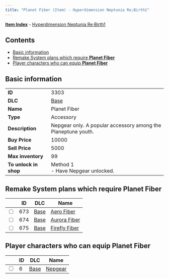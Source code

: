 ```yaml
---
title: "Planet Fiber (Item) - Hyperdimension Neptunia Re;Birth1"
---
```


[**Item Index**](/neptunia/rb1/item/index.html) - [Hyperdimension Neptunia Re;Birth1](/neptunia/rb1)

## Contents

- [Basic information](#basic-information)
- [Remake System plans which require **Planet Fiber**](#remake-system-plans-which-require-planet-fiber)
- [Player characters who can equip **Planet Fiber**](#player-characters-who-can-equip-planet-fiber)

## Basic information

|   |   |
| -- | -- |
| **ID** | 3303 |
| **DLC** | [Base](/neptunia/rb1/dlc/1-base.html) |
| **Name** | Planet Fiber |
| **Type** | Accessory |
| **Description** | Nepgear only. A popular accessory among the Planeptune youth. |
| **Buy Price** | 10000 |
| **Sell Price** | 5000 |
| **Max inventory** | 99 |
| **To unlock in shop** | Method 1<br />- Have Nepgear unlocked. |


## Remake System plans which require **Planet Fiber**

|    | ID | DLC | Name |
| -- | -- | --- | ---- |
| <input type="checkbox" id="rb1-quest-1-673" class="trackbox" /> | 673 | [Base](/neptunia/rb1/dlc/1-base.html) | [Aero Fiber](/neptunia/rb1/quest/1-673-aero-fiber.html) |
| <input type="checkbox" id="rb1-quest-1-674" class="trackbox" /> | 674 | [Base](/neptunia/rb1/dlc/1-base.html) | [Aurora Fiber](/neptunia/rb1/quest/1-674-aurora-fiber.html) |
| <input type="checkbox" id="rb1-quest-1-675" class="trackbox" /> | 675 | [Base](/neptunia/rb1/dlc/1-base.html) | [Firefly Fiber](/neptunia/rb1/quest/1-675-firefly-fiber.html) |


## Player characters who can equip **Planet Fiber**

|    | ID | DLC | Name |
| -- | -- | --- | ---- |
| <input type="checkbox" id="rb1-player-1-6" class="trackbox" /> | 6 | [Base](/neptunia/rb1/dlc/1-base.html) | [Nepgear](/neptunia/rb1/player/1-6-nepgear.html) |
